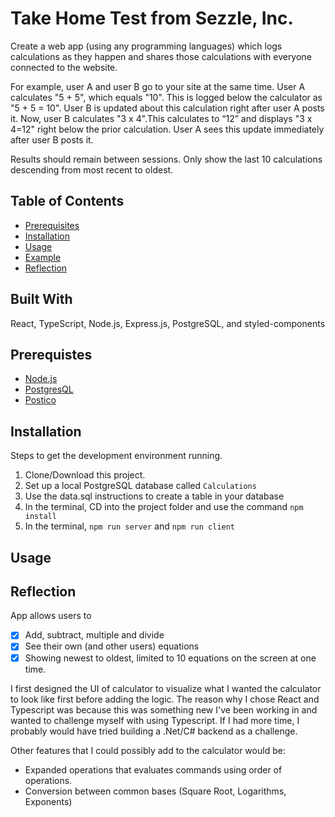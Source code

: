 # Take Home Test from Sezzle, Inc.

Create a web app (using any programming languages) which logs calculations as they happen and shares those calculations with everyone connected to the website.

For example, user A and user B go to your site at the same time. User A calculates "5 + 5", which equals "10". This is logged below the calculator as "5 + 5 = 10". User B is updated about this calculation right after user A posts it. Now, user B calculates "3 x 4".This calculates to “12” and displays "3 x 4=12" right below the prior calculation. User A sees this update immediately after user B posts it.

Results should remain between sessions. Only show the last 10 calculations descending from most recent to oldest.

## Table of Contents

- [Prerequisites](#prerequisites)
- [Installation](#installation)
- [Usage](#usage)
- [Example](#example)
- [Reflection](#reflection)

## Built With

React,
TypeScript,
Node.js,
Express.js,
PostgreSQL, and
styled-components

## Prerequistes

- [Node.js](https://nodejs.org/en/)
- [PostgresQL](https://www.postgresql.org/)
- [Postico](https://eggerapps.at/postico/)

## Installation

Steps to get the development environment running.

1. Clone/Download this project.
2. Set up a local PostgreSQL database called `Calculations`
3. Use the data.sql instructions to create a table in your database
4. In the terminal, CD into the project folder and use the command `npm install`
5. In the terminal, `npm run server` and `npm run client`

## Usage

## Reflection

App allows users to

- [x] Add, subtract, multiple and divide
- [x] See their own (and other users) equations
- [x] Showing newest to oldest, limited to 10 equations on the screen at one time.

I first designed the UI of calculator to visualize what I wanted the calculator to look like first before adding the logic. The reason why I chose React and Typescript was because this was something new I've been working in and wanted to challenge myself with using Typescript. If I had more time, I probably would have tried building a .Net/C# backend as a challenge.

Other features that I could possibly add to the calculator would be:

- Expanded operations that evaluates commands using order of operations.
- Conversion between common bases (Square Root, Logarithms, Exponents)
